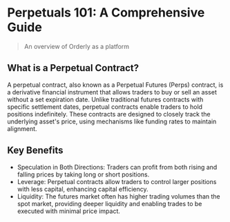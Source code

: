 # Perpetuals 101: A Comprehensive Guide
> An overview of Orderly as a platform

## What is a Perpetual Contract?
A perpetual contract, also known as a Perpetual Futures (Perps) contract, is a derivative financial instrument that allows traders to buy or sell an asset without a set expiration date. Unlike traditional futures contracts with specific settlement dates, perpetual contracts enable traders to hold positions indefinitely. These contracts are designed to closely track the underlying asset's price, using mechanisms like funding rates to maintain alignment.

## Key Benefits
- Speculation in Both Directions: Traders can profit from both rising and falling prices by taking long or short positions.
- Leverage: Perpetual contracts allow traders to control larger positions with less capital, enhancing capital efficiency.
- Liquidity: The futures market often has higher trading volumes than the spot market, providing deeper liquidity and enabling trades to be executed with minimal price impact.
